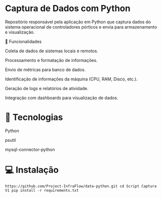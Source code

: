 # Captura de Dados com Python

Repositório responsável pela aplicação em Python que captura dados do sistema operacional de controladores pórticos e envia para armazenamento e visualização.

📌 Funcionalidades

Coleta de dados de sistemas locais e remotos.

Processamento e formatação de informações.

Envio de métricas para banco de dados.

Identificação de informações da máquina (CPU, RAM, Disco, etc.).

Geração de logs e relatórios de atividade.

Integração com dashboards para visualização de dados.


<h1> 🚀 Tecnologias </h1>

Python

psutil

mysql-connector-python


<h1> 💻 Instalação </h1>

`
https://github.com/Project-InfraFlow/data-python.git
cd Script Captura V1
pip install -r requirements.txt `
